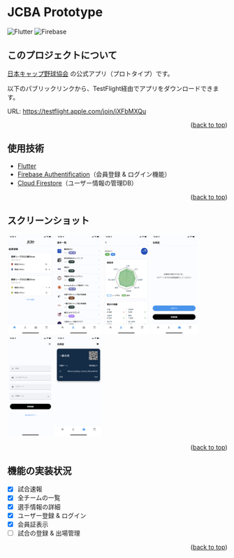 <h1>JCBA Prototype</h1>

![Flutter](https://img.shields.io/badge/Flutter-34485a.svg?style=flat-square&logo=flutter)
![Firebase](https://img.shields.io/badge/Firebase-34485a.svg?style=flat-square&logo=firebase)

<!-- ABOUT THE PROJECT -->
## このプロジェクトについて
[日本キャップ野球協会](https://kantoregioncapbase.wixsite.com/website) の公式アプリ（プロトタイプ）です。<br />

以下のパブリックリンクから、TestFlight経由でアプリをダウンロードできます。<br />

URL: https://testflight.apple.com/join/iXFbMXQu

<p align="right">(<a href="#top">back to top</a>)</p>

## 使用技術
* [Flutter](https://flutter.dev)
* [Firebase Authentification](https://firebase.google.com/docs/auth)（会員登録 & ログイン機能）
* [Cloud Firestore](https://firebase.google.com/docs/firestore)（ユーザー情報の管理DB）

<p align="right">(<a href="#top">back to top</a>)</p>

## スクリーンショット
<div>
  <img width="21%" src="images/screenshot-1.png" />
  <img width="21%" src="images/screenshot-2.PNG" />
  <img width="21%" src="images/screenshot-3.PNG" />
  <img width="21%" src="images/screenshot-4.PNG" />
  <img width="21%" src="images/screenshot-5.PNG" />
  <img width="21%" src="images/screenshot-6.PNG" />
</div>

<p align="right">(<a href="#top">back to top</a>)</p>

<!-- ROADMAP -->
## 機能の実装状況

- [x] 試合速報
- [x] 全チームの一覧
- [x] 選手情報の詳細
- [x] ユーザー登録 & ログイン
- [x] 会員証表示
- [ ] 試合の登録 & 出場管理

<p align="right">(<a href="#top">back to top</a>)</p>
